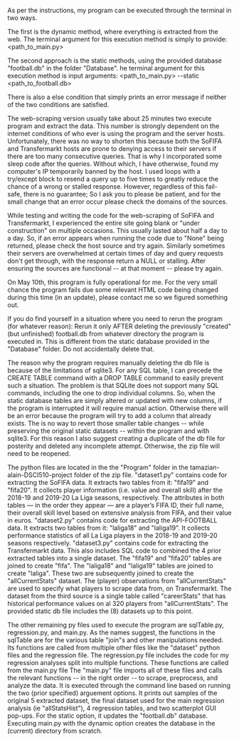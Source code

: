 As per the instructions, my program can be executed through the terminal in two ways.

The first is the dynamic method, where everything is extracted from the web. 
The terminal argument for this execution method is simply to provide: <path_to_main.py> 

The second approach is the static methods, using the provided database "football.db" in the folder "Database".
he terminal argument for this execution method is input arguments: <path_to_main.py> --static <path_to_football.db>

There is also a else condition that simply prints an error message if neither of the two conditions are satisfied.

The web-scraping version usually take about 25 minutes two execute program and extract the data.
This number is strongly dependent on the internet conditions of who ever is using the program and the server hosts.
Unfortunately, there was no way to shorten this because both the SoFIFA and Transfermarkt hosts are prone to denying access to their servers if there are too many consecutive queries.
That is why I incorporated some sleep code after the queries. 
Without which, I have otherwise, found my computer's IP temporarily banned by the host.
I used loops with a try/except block to resend a query up to five times to greatly reduce the chance of a wrong or stalled response.
However, regardless of this fail-safe, there is no guarantee;
So I ask you to please be patient, and for the small change that an error occur please check the domains of the sources.

While testing and writing the code for the web-scraping of SoFIFA and Transfermarkt, I experienced the entire site going blank or "under construction" on multiple occasions.
This usually lasted about half a day to a day. So, if an error appears when running the code due to "None" being returned, please check the host source and try again.
Similarly sometimes their servers are overwhelmed at certain times of day and query requests don't get through, with the response return a NULL or stalling. 
After ensuring the sources are functional -- at that moment -- please try again.

On May 10th, this program is fully operational for me. 
For the very small chance the program fails due some relevant HTML code being changed during this time (in an update), please contact me so we figured something out.

If you do find yourself in a situation where you need to rerun the program (for whatever reason): 
Rerun it only AFTER deleting the previously "created" (but unfinished) football.db from whatever directory the program is executed in. 
This is different from the static database provided in the "Database" folder. Do not accidentally delete that.

The reason why the program requires manually deleting the db file is because of the limitations of sqlite3.
For any SQL table, I can precede the CREATE TABLE command with a DROP TABLE command to easily prevent such a situation. 
The problem is that SQLite does not support many SQL commands, including the one to drop individual columns.
So, when the static database tables are simply altered or updated with new columns, if the program is interrupted it will require manual action.
Otherwise there will be an error because the program will try to add a column that already exists.
The is no way to revert those smaller table changes -- while preserving the original static datasets -- within the program and with sqlite3.
For this reason I also suggest creating a duplicate of the db file for posterity and deleted any incomplete attempt. Otherwise, the zip file will need to be reopened. 



The python files are located in the the "Program" folder in the tamazian-alain-DSCI510-project folder of the zip file.
"dataset1.py" contains code for extracting the SoFIFA data. It extracts two tables from it: "fifa19" and "fifa20".
	It collects player information (i.e. value and overall skill) after the 2018-19 and 2019-20 La Liga seasons, respectively.
	The attributes in both tables — in the order they appear — are a player’s FIFA ID, their full name, their overall skill level based on extensive analysis from FIFA, and their value in euros. 
"dataset2.py" contains code for extracting the API-FOOTBALL data. It extracts two tables from it: "laliga18" and "laliga19".
	It collects performance statistics of all La Liga players in the 2018-19 and 2019-20 seasons respectively.
"dataset3.py" contains code for extracting the Transfermarkt data. This also includes SQL code to combined the 4 prior extracted tables into a single dataset.
	The "fifa19" and "fifa20" tables are joined to create "fifa". The "laliga18" and "laliga19" tables are joined to create "laliga". 
	These two are subsequently joined to create the "allCurrentStats" dataset.
	The (player) observations from "allCurrentStats" are used to specify what players to scrape data from, on Transfermarkt. 
	The dataset from the third source is a single table called "careerStats" that has historical performance values on al 320 players from  "allCurrentStats".
	The provided static db file includes the (8) datasets up to this point.

The other remaining py files used to execute the program are sqlTable.py, regression.py, and main.py.
As the names suggest, the functions in the sqlTable are for the various table "join"s and other manipulations needed. 
	Its functions are called from multiple other files like the "dataset" python files and the regression file.
The regression.py file includes the code for my regression analyses split into multiple functions. 
	These functions are called from the main.py file
The "main.py" file imports all of these files and calls the relevant functions -- in the right order -- to scrape, preprocess, and analyze the data.
	It is executed through the command line based on running the two (prior specified) arguement options. 
	It prints out samples of the original 5 extracted dataset, the final dataset used for the main regression analysis (ie "allStatsHist"), 4 regression tables, and two scatterplot GUI pop-ups.
	For the static option, it updates the "football.db" database. Executing main.py with the dynamic option creates the database in the (current) directory from scratch.

